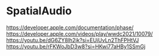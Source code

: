 # SpatialAudio

https://developer.apple.com/documentation/phase/
https://developer.apple.com/videos/play/wwdc2021/10079/
https://youtu.be/dG6ZY8lh2jk?si=EUiUvLn2ThFPHtVJ
https://youtu.be/rFKWoJbD3w8?si=HKwi77aHBy1SSmGj
